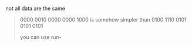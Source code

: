 not all data are the same

> 0000 0010 0000 0000 1000 is somehow simpler than
> 0100 1110 0101 0101 0101
> 
> you can use run-